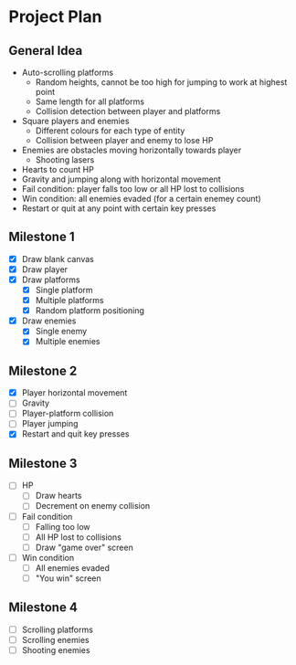 # Project Plan

## General Idea

- Auto-scrolling platforms
  - Random heights, cannot be too high for jumping to work at highest point
  - Same length for all platforms
  - Collision detection between player and platforms
- Square players and enemies
  - Different colours for each type of entity
  - Collision between player and enemy to lose HP
- Enemies are obstacles moving horizontally towards player
  - Shooting lasers
- Hearts to count HP
- Gravity and jumping along with horizontal movement
- Fail condition: player falls too low or all HP lost to collisions
- Win condition: all enemies evaded (for a certain enemey count)
- Restart or quit at any point with certain key presses

## Milestone 1

- [x] Draw blank canvas
- [x] Draw player
- [x] Draw platforms
  - [x] Single platform
  - [x] Multiple platforms
  - [x] Random platform positioning
- [x] Draw enemies
  - [x] Single enemy
  - [x] Multiple enemies

## Milestone 2

- [x] Player horizontal movement
- [ ] Gravity
- [ ] Player-platform collision
- [ ] Player jumping
- [x] Restart and quit key presses

## Milestone 3

- [ ] HP
  - [ ] Draw hearts
  - [ ] Decrement on enemy collision
- [ ] Fail condition
  - [ ] Falling too low
  - [ ] All HP lost to collisions
  - [ ] Draw "game over" screen
- [ ] Win condition
  - [ ] All enemies evaded
  - [ ] "You win" screen

## Milestone 4

- [ ] Scrolling platforms
- [ ] Scrolling enemies
- [ ] Shooting enemies
